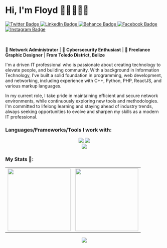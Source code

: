 # Hi, I'm Floyd 👋🏽👨🏽‍💻    

<div id="badges">
    <a href="https://twitter.com/FloydDotDev">
        <img src="https://img.shields.io/badge/Twitter-blue?style=for-the-badge&logo=twitter&logoColor=white" alt="Twitter Badge"/>
    </a>

   <a href="https://www.linkedin.com/in/floyd-ack-28b5a11a0/">
       <img src="https://img.shields.io/badge/LinkedIn-blue?style=for-the-badge&logo=linkedin&logoColor=white" alt="LinkedIn Badge"/>
   </a>

  <a href="https://www.behance.net/floydack">
      <img src="https://img.shields.io/badge/Behance-1769FF?style=for-the-badge&logo=behance&logoColor=white" alt="Behance Badge"/>
  </a>

  <a href="https://www.facebook.com/jason.ack/">
    <img src="https://img.shields.io/badge/Facebook-1877F2?style=for-the-badge&logo=facebook&logoColor=white" alt="Facebook Badge"/>
  </a>

  <a href="https://www.instagram.com/floyd.ck/">
    <img src="https://img.shields.io/badge/Instagram-E4405F?style=for-the-badge&logo=instagram&logoColor=white" alt="Instagram Badge"/>
  </a>
</div>

<br/>
<br/>

<p>🔧 <strong>Network Administrator</strong> | 🔐 <strong>Cybersecurity Enthusiast</strong> | 🎨 <strong>Freelance Graphic Designer</strong> | <strong>From Toledo District, Belize</strong></p>

<p> I'm a driven IT professional who is passionate about creating technology to elevate people, and building community. With a background in Information Technology, I've built a solid foundation in programming, web development, and networking, including experience with C++, Python, PHP, ReactJS, and various markup languages. </p>

<p> In my current role, I take pride in maintaining efficient and secure network environments, while continuously exploring new tools and methodologies. I'm committed to lifelong learning and staying ahead of industry trends, always seeking opportunities to evolve and sharpen my skills as a modern IT professional.</p>

<h3>Languages/Frameworks/Tools I work with:</h3>
<div align="center">
    <img src="https://skillicons.dev/icons?i=vscode,qt,github,stackoverflow,cpp,py,figma,javascript,html,css,react,bootstrap" />
    <img src="https://skillicons.dev/icons?i=linux,windows,aws,ubuntu,firebase,gcp,nodejs,mongodb,mysql,go,php,powershell" /><br>
    <img src="https://skillicons.dev/icons?i=ps,ai,pr,ae,xd,blender,discord" /><br>
</div>

<!--
<p> 
  <img alt="React" src="https://img.shields.io/badge/-React-45b8d8?style=flat-square&logo=react&logoColor=white" />
  <img alt="Docker" src="https://img.shields.io/badge/-Docker-46a2f1?style=flat-square&logo=docker&logoColor=white" />
  <img alt="github actions" src="https://img.shields.io/badge/-Github_Actions-2088FF?style=flat-square&logo=github-actions&logoColor=white" />
  <img alt="git" src="https://img.shields.io/badge/-Git-F05032?style=flat-square&logo=git&logoColor=white" />
  <img alt="html5" src="https://img.shields.io/badge/-HTML5-E34F26?style=flat-square&logo=html5&logoColor=white" />
  <img alt="Prettier" src="https://img.shields.io/badge/-Prettier-F7B93E?style=flat-square&logo=prettier&logoColor=white" />
  <img alt="MongoDB" src="https://img.shields.io/badge/-MongoDB-13aa52?style=flat-square&logo=mongodb&logoColor=white" />
  <img alt="Nodejs" src="https://img.shields.io/badge/-Nodejs-43853d?style=flat-square&logo=Node.js&logoColor=white" />
</p>
-->

<!-- [![trophy](https://github-profile-trophy.vercel.app/?username=jaesonnn&row=1&theme=onedark)](https://github.com/jaesonnn/github-profile-trophy) -->

### My Stats 🚀:

<table cellpadding="0">
  <tr style="padding: 0">
    <!-- GitHub Stats Card -->  
    <td valign="top"><img height="200" src="https://github-readme-stats.vercel.app/api?username=jaesonnn&show_icons=true&theme=radical#gh-dark-mode-only"/></td>
    <!-- GitHub Top Language Card -->
    <td valign="top"><img height="200" src="https://github-readme-stats.vercel.app/api/top-langs/?username=jaesonnn&layout=compact&theme=radical&custom_title=Languages"/></td>
  </tr>
</table>

<p align="center">
  <img src="https://github-readme-streak-stats.herokuapp.com?user=jaesonnn&&theme=dark&show_icons=true)](https://git.io/streak-stats" />  
